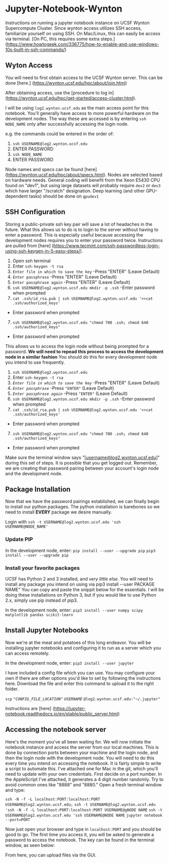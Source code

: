 # Jupyter-Notebook-Wynton
Instructions on running a jupyter notebook instance on UCSF Wynton Supercompute Cluster. Since wynton access utilizes SSH access, familiarize yourself on using SSH. On Mac/Linux, this can easily be access via terminal. [On PC, this requires some extra steps.] (https://www.howtogeek.com/336775/how-to-enable-and-use-windows-10s-built-in-ssh-commands/)

## Wyton Access
You will need to first obtain access to the UCSF Wynton server. This can be done [here.] (https://wynton.ucsf.edu/hpc/about/join.html)

After obtaining access, use the [procedure to log in] (https://wynton.ucsf.edu/hpc/get-started/access-cluster.html). 

I will be using `log2.wynton.ucsf.edu` as the main access point for this notebook. You'll generally have access to more powerful hardware on the development nodes. The way these are accessed is by entering `ssh NODE_NAME` only after successfully accessing the login node. 

e.g. the commands could be entered in the order of:

1. `ssh USERNAME@log2.wynton.ucsf.edu`
2. ENTER PASSWORD
3. `ssh NODE_NAME`
4. ENTER PASSWORD

Node names and specs can be found [here] (https://wynton.ucsf.edu/hpc/about/specs.html). Nodes are selected based on hardware needs. General coding will benefit from the Xeon E5430 CPU found on "dev1", but using large datasets will probably require `dev2` or `dev3` which have larger "/scratch" designation. Deep learning (and other GPU-dependent tasks) should be done on `gpudev1`


## SSH Configuration
Storing a public-private ssh key pair will save a lot of headaches in the future. What this allows us to do is to login to the server without having to enter a password. This is especially useful because accessing the development nodes requires you to enter your password twice. Instructions are pulled from [here] (https://www.tecmint.com/ssh-passwordless-login-using-ssh-keygen-in-5-easy-steps/).

1. Open ssh terminal 
2. Enter `ssh-keygen -t rsa`
2. `Enter file in which to save the key` 
-Press "ENTER" (Leave Default)
3. `Enter passphrase` 
-Press "ENTER" (Leave Default)
4. `Enter passphrase again` 
-Press "ENTER" (Leave Default)
5. `ssh USERNAME@log2.wynton.ucsf.edu mkdir -p .ssh`
-Enter password when prompted
6. `cat .ssh/id_rsa.pub | ssh USERNAME@log2.wynton.ucsf.edu '>>cat .ssh/authorized_keys'`
- Enter password when prompted
7. `ssh USERNAME@log2.wynton.ucsf.edu "chmod 700 .ssh; chmod 640 .ssh/authorized_keys"`
- Enter password when prompted

This allows us to access the login node without being prompted for a password. __We will need to repead this process to access the development node in a similar fashion__ You should do this for every development node you intend to use frequently.

1. `ssh USERNAME@log2.wynton.ucsf.edu`
2. Enter `ssh-keygen -t rsa`
2. *`Enter file in which to save the key`*
-Press "ENTER" (Leave Default)
3. *`Enter passphrase`* 
-Press `"ENTER"` (Leave Default)
4. *`Enter passphrase again`* 
-Press `"ENTER"` (Leave Default)
5. `ssh USERNAME@log2.wynton.ucsf.edu mkdir -p .ssh`
-Enter password when prompted
6. `cat .ssh/id_rsa.pub | ssh USERNAME@log2.wynton.ucsf.edu '>>cat .ssh/authorized_keys'`
- Enter password when prompted
7. `ssh USERNAME@log2.wynton.ucsf.edu "chmod 700 .ssh; chmod 640 .ssh/authorized_keys"`
- Enter password when prompted

Make sure the terminal window says "[username@log2.wynton.ucsf.edu]" during this set of steps. It is possible that you get logged out. Remember, we are creating that password pairing between your account's login node  and the development node.

## Package Installation

Now that we have the password pairings established, we can finally begin to install our python packages. The python installation is barebones so we need to install __EVERY__ package we desire manually.

Login with `ssh -t USERNAME@log2.wynton.ucsf.edu 'ssh USERNAME@NODE_NAME'`

### Update PIP ###

In the development node, enter:
`pip install --user --upgrade pip`
`pip3 install --user --upgrade pip`

### Install your favorite packages
UCSF has Python 2 and 3 installed, and *very little else.* You will need to install any package you intend on using via pip3 install --user PACKAGE NAME" You can copy and paste the snippit below for the essentials. I will be doing these installations on Python 3, but if you would like to use Python 2.x, simply use pip instead of pip3.

In the development node, enter: `pip3 install --user numpy scipy matplotlib pandas scikit-learn`

## Install Jupyter Notebooks
Now we're at the meat and potatoes of this long endeavor. You will be installing jupyter notebooks and configuring it to run as a server which you can access remotely. 

In the development node, enter: `pip3 install --user jupyter`

I have included a config file which you can use. You may configure your own if there are other options you'd like to set by following the instructions here. Download the file and enter this command to upload it to the right folder.

`scp` *`"CONFIG_FILE_LOCATION"`* *`USERNAME`* `@log2.wynton.ucsf.edu:"~/.jupyter"`

Instructions are [here] (https://jupyter-notebook.readthedocs.io/en/stable/public_server.html)

## Accessing the notebook server ##

Here's the moment you've all been waiting for. We will now initiate the notebook instance and access the server from our local machines. This is done by connection ports between your machine and the login node, and then the login node with the development node. You will need to do this every time you intend on accessing the notebook. It is fairly simple to write a script to automate this. I've attached one for Mac in the git, which you'll need to update with your own credentials. First decide on a port number. In the AppleScript I've attached, it generates a 4 digit number randomly. Try to avoid common ones like "8888" and "8880." Open a fresh terminal window and type:

`ssh -N -f -L localhost:PORT:localhost:PORT USERNAME@log2.wynton.ucsf.edu;`
`ssh -t USERNAME@log2.wynton.ucsf.edu 'ssh -N -f -L localhost:PORT:localhost:PORT USERNAME@gNODE NAME`
`ssh -t USERNAME@log2.wynton.ucsf.edu 'ssh USERNAME@NODE NAME`
`jupyter notebook --port=PORT`

Now just open your browser and type in `localhost:PORT` and you should be good to go. The first time you access it, you will be asked to generate a password to access the notebook. The key can be found in the terminal window, as seen below:


From here, you can upload files via the GUI.



